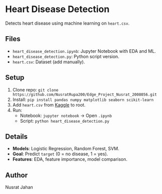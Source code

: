 # Heart Disease Detection

Detects heart disease using machine learning on `heart.csv`.

## Files
- `heart_disease_detection.ipynb`: Jupyter Notebook with EDA and ML.
- `heart_disease_detection.py`: Python script version.
- `heart.csv`: Dataset (add manually).

## Setup
1. Clone repo: `git clone https://github.com/NusratRupa200/Edge_Project_Nusrat_2008056.git`
2. Install: `pip install pandas numpy matplotlib seaborn scikit-learn`
3. Add `heart.csv` from [Kaggle](https://www.kaggle.com/datasets/johnsmith88/heart-disease-dataset?resource=download) to root.
4. Run:
   - Notebook: `jupyter notebook` → Open `.ipynb`
   - Script: `python heart_disease_detection.py`

## Details
- **Models**: Logistic Regression, Random Forest, SVM.
- **Goal**: Predict `target` (0 = no disease, 1 = yes).
- **Features**: EDA, feature importance, model comparison.

## Author
Nusrat Jahan
